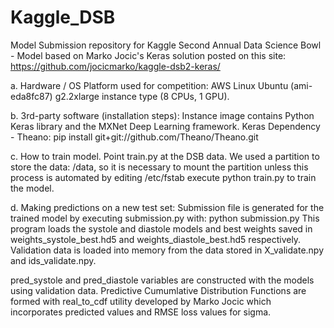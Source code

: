 # Kaggle_DSB
Model Submission repository for Kaggle Second Annual Data Science Bowl - Model based on Marko Jocic's Keras solution posted on this site: 
https://github.com/jocicmarko/kaggle-dsb2-keras/



a. Hardware / OS Platform used for competition: AWS Linux Ubuntu (ami-eda8fc87) g2.2xlarge instance type (8 CPUs, 1 GPU).

b. 3rd-party software (installation steps): Instance image contains Python Keras library and the MXNet Deep Learning framework.
  Keras Dependency - Theano: pip install git+git://github.com/Theano/Theano.git

c. How to train model.  Point train.py at the DSB data.  We used a partition to store the data: /data, so it is necessary to mount the partition unless this process is automated by editing /etc/fstab
execute python train.py to train the model.

d. Making predictions on a new test set:
  Submission file is generated for the trained model by executing submission.py with:
   python submission.py
   This program loads the systole and diastole models and best weights saved in weights_systole_best.hd5 and
   weights_diastole_best.hd5 respectively.  Validation data is loaded into memory from the data stored in X_validate.npy and        ids_validate.npy.
   
   pred_systole and pred_diastole variables are constructed with the models using validation data.  Predictive Cumumlative Distribution Functions are formed with real_to_cdf utility developed by Marko Jocic which incorporates
   predicted values and RMSE loss values for sigma.  
    
